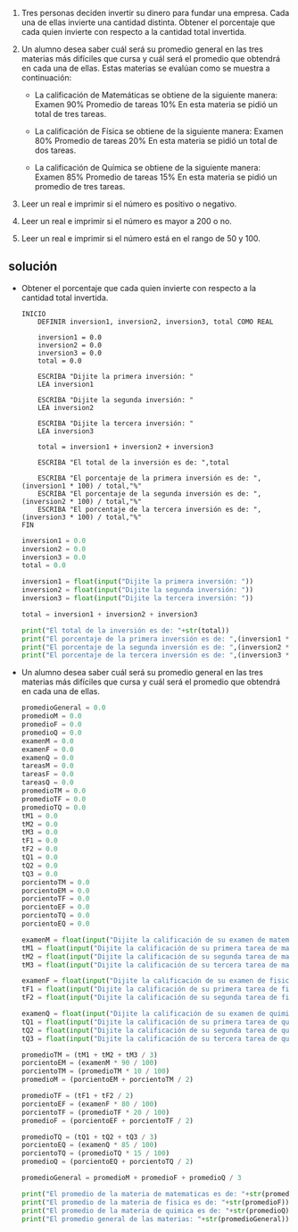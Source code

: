 1.	Tres personas deciden invertir su dinero para fundar una empresa. Cada una de ellas invierte una cantidad distinta. Obtener el porcentaje que cada quien invierte con respecto a la cantidad total invertida.

2.	Un alumno desea saber cuál será su promedio general en las tres materias más difíciles que cursa y cuál será el promedio que obtendrá en cada una de ellas. Estas materias se evalúan como se muestra a continuación:

    -	La calificación de Matemáticas se obtiene de la siguiente manera:
        Examen 90%
        Promedio de tareas 10%
        En esta materia se pidió un total de tres tareas.
        
    -	La calificación de Física se obtiene de la siguiente manera:
        Examen 80%
        Promedio de tareas 20%
        En esta materia se pidió un total de dos tareas.
        
    -	La calificación de Química se obtiene de la siguiente manera:
        Examen 85%
        Promedio de tareas 15%
    En esta materia se pidió un promedio de tres tareas.

3. Leer un real e imprimir si el número es positivo o negativo.
4.	Leer un real e imprimir si el número es mayor a 200 o no.
5.	Leer un real e imprimir si el número está en el rango de 50 y 100.

## solución

- Obtener el porcentaje que cada quien invierte con respecto a la cantidad total invertida.
    ```
    INICIO
        DEFINIR inversion1, inversion2, inversion3, total COMO REAL
    
        inversion1 = 0.0
        inversion2 = 0.0
        inversion3 = 0.0
        total = 0.0

        ESCRIBA "Dijite la primera inversión: "
        LEA inversion1

        ESCRIBA "Dijite la segunda inversión: "
        LEA inversion2

        ESCRIBA "Dijite la tercera inversión: "
        LEA inversion3

        total = inversion1 + inversion2 + inversion3

        ESCRIBA "El total de la inversión es de: ",total

        ESCRIBA "El porcentaje de la primera inversión es de: ",(inversion1 * 100) / total,"%"
        ESCRIBA "El porcentaje de la segunda inversión es de: ",(inversion2 * 100) / total,"%"
        ESCRIBA "El porcentaje de la tercera inversión es de: ",(inversion3 * 100) / total,"%"
    FIN
    ```
    ```py
    inversion1 = 0.0
    inversion2 = 0.0
    inversion3 = 0.0
    total = 0.0
    
    inversion1 = float(input("Dijite la primera inversión: "))
    inversion2 = float(input("Dijite la segunda inversión: "))
    inversion3 = float(input("Dijite la tercera inversión: "))
    
    total = inversion1 + inversion2 + inversion3
    
    print("El total de la inversión es de: "+str(total))
    print("El porcentaje de la primera inversión es de: ",(inversion1 * 100)/total,"%")
    print("El porcentaje de la segunda inversión es de: ",(inversion2 * 100)/total,"%")
    print("El porcentaje de la tercera inversión es de: ",(inversion3 * 100)/total,"%")
    ```
- Un alumno desea saber cuál será su promedio general en las tres materias más difíciles que cursa y cuál será el promedio que obtendrá en cada una de ellas.
  
    ```py
    promedioGeneral = 0.0
    promedioM = 0.0
    promedioF = 0.0
    promedioQ = 0.0
    examenM = 0.0
    examenF = 0.0
    examenQ = 0.0
    tareasM = 0.0
    tareasF = 0.0
    tareasQ = 0.0
    promedioTM = 0.0
    promedioTF = 0.0
    promedioTQ = 0.0
    tM1 = 0.0
    tM2 = 0.0
    tM3 = 0.0
    tF1 = 0.0
    tF2 = 0.0
    tQ1 = 0.0
    tQ2 = 0.0
    tQ3 = 0.0
    porcientoTM = 0.0
    porcientoEM = 0.0
    porcientoTF = 0.0
    porcientoEF = 0.0
    porcientoTQ = 0.0
    porcientoEQ = 0.0
    
    examenM = float(input("Dijite la calificación de su examen de matematicas: "))
    tM1 = float(input("Dijite la calificación de su primera tarea de matematicas: "))
    tM2 = float(input("Dijite la calificación de su segunda tarea de matematicas: "))
    tM3 = float(input("Dijite la calificación de su tercera tarea de matematicas: "))
    
    examenF = float(input("Dijite la calificación de su examen de fisica: "))
    tF1 = float(input("Dijite la calificación de su primera tarea de fisica: "))
    tF2 = float(input("Dijite la calificación de su segunda tarea de fisica: "))
    
    examenQ = float(input("Dijite la calificación de su examen de quimica: "))
    tQ1 = float(input("Dijite la calificación de su primera tarea de quimica: "))
    tQ2 = float(input("Dijite la calificación de su segunda tarea de quimica: "))
    tQ3 = float(input("Dijite la calificación de su tercera tarea de quimica: "))
    
    promedioTM = (tM1 + tM2 + tM3 / 3)
    porcientoEM = (examenM * 90 / 100)
    porcientoTM = (promedioTM * 10 / 100)
    promedioM = (porcientoEM + porcientoTM / 2)
    
    promedioTF = (tF1 + tF2 / 2)
    porcientoEF = (examenF * 80 / 100)
    porcientoTF = (promedioTF * 20 / 100)
    promedioF = (porcientoEF + porcientoTF / 2)
    
    promedioTQ = (tQ1 + tQ2 + tQ3 / 3)
    porcientoEQ = (examenQ * 85 / 100)
    porcientoTQ = (promedioTQ * 15 / 100)
    promedioQ = (porcientoEQ + porcientoTQ / 2)
    
    promedioGeneral = promedioM + promedioF + promedioQ / 3
    
    print("El promedio de la materia de matematicas es de: "+str(promedioM))
    print("El promedio de la materia de fisica es de: "+str(promedioF))
    print("El promedio de la materia de quimica es de: "+str(promedioQ))
    print("El promedio general de las materias: "+str(promedioGeneral))
    ```
